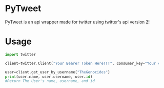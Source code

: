 # PyTweet

PyTweet is an api wrapper made for twitter using twitter's api version 2! 

# Usage

```py
import twitter

client=twitter.Client("Your Bearer Token Here!!!", consumer_key="Your consumer_key here", consumer_key_secret="Your consumer_key_secret here", access_token="Your access_token here", access_token_secret="Your access_token_secret here") #if you dont have one make an application in https://apps.twitter.com

user=client.get_user_by_username("TheGenocides")
print(user.name, user.username, user.id)
#Return The User's name, username, and id
